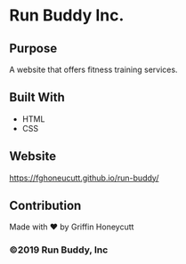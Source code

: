 # Run Buddy Inc.

## Purpose
A website that offers fitness training services.

## Built With
* HTML
* CSS

## Website
https://fghoneucutt.github.io/run-buddy/

## Contribution
Made with ❤️ by Griffin Honeycutt

### ©️2019 Run Buddy, Inc 
